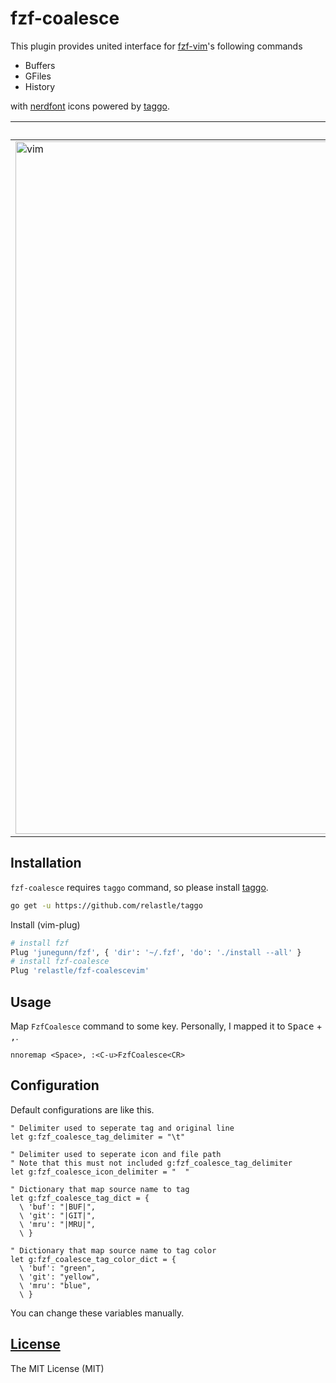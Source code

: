 # fzf-coalesce

This plugin provides united interface for [fzf-vim](https://github.com/junegunn/fzf.vim)'s following commands

- Buffers
- GFiles
- History

with [nerdfont](https://nerdfonts.com/) icons powered by [taggo](https://github.com/relastle/taggo).

| vim | neovim(using floating window) |
| --- | ---                           |
| <img width="1108" alt="vim" src="https://user-images.githubusercontent.com/6816040/60395669-ed846f80-9b71-11e9-88a8-74a6df705046.png"> | <img width="1107" alt="neovim_floating_window" src="https://user-images.githubusercontent.com/6816040/60395670-ef4e3300-9b71-11e9-93be-3b1452a277f8.png"> |

## Installation

`fzf-coalesce` requires `taggo` command, so please install [taggo](https://github.com/relastle/taggo).
```sh
go get -u https://github.com/relastle/taggo
```

Install (vim-plug)

```sh
# install fzf
Plug 'junegunn/fzf', { 'dir': '~/.fzf', 'do': './install --all' }
# install fzf-coalesce
Plug 'relastle/fzf-coalescevim'
```
## Usage

Map `FzfCoalesce` command to some key.
Personally, I mapped it to <kbd>Space</kbd> + <kbd>,</kbd>.

```vim
nnoremap <Space>, :<C-u>FzfCoalesce<CR>
```

## Configuration

Default configurations are like this.

```vim
" Delimiter used to seperate tag and original line
let g:fzf_coalesce_tag_delimiter = "\t"

" Delimiter used to seperate icon and file path
" Note that this must not included g:fzf_coalesce_tag_delimiter
let g:fzf_coalesce_icon_delimiter = "  "

" Dictionary that map source name to tag
let g:fzf_coalesce_tag_dict = {
  \ 'buf': "|BUF|",
  \ 'git': "|GIT|",
  \ 'mru': "|MRU|",
  \ }

" Dictionary that map source name to tag color
let g:fzf_coalesce_tag_color_dict = {
  \ 'buf': "green",
  \ 'git': "yellow",
  \ 'mru': "blue",
  \ }
```

You can change these variables manually.

## [License](LICENSE)

The MIT License (MIT)
